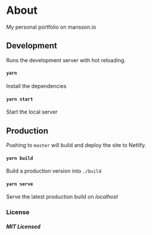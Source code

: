 # About

My personal portfolio on mansson.io

## Development

Runs the development server with hot reloading.

#### `yarn`
Install the dependencies

#### `yarn start`
Start the local server

## Production

Pushing to `master` will build and deploy the site to Netlify.

#### `yarn build`
Build a production version into `./build`

#### `yarn serve`
Serve the latest production build on *localhost*

### License

##### MIT Licensed
